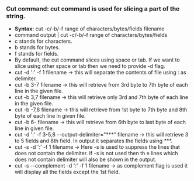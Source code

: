 ### Cut command: cut command is used for slicing a part of the string.
* **Syntax:** cut -c/-b/-f range of characters/bytes/fields filename
* command output | cut -c/-b/-f range of characters/bytes/fields
* c stands for characters.
* b stands for bytes.
* f stands for fields.
* By default, the cut command slices using space or tab. If we want to slice using other space or tab then we need to provide -d flag.
* cut -d ':' -f 1 filename -> this will separate the contents of file using : as delimiter.
* cut -b 3-7 filename -> this will retrieve from 3rd byte to 7th byte of each line in the given file.
* cut -b 3,7 filename -> this will retrieve only 3rd and 7th byte of each line in the given file.
* cut -b -7,8 filename -> this will retrieve from 1st byte to 7th byte and 8th byte of each line in given file.
* cut -b 6- filename -> this will retrieve from 6th byte to last byte of each line in given file.
* cut -d ':' -f 3-5,8 --output-delimiter="***" filename -> this will retrieve 3 to 5 fields and 8th field. In output it separates the  fields using ***.
* cut -s -d ':' -f 1 filename -> Here -s is used to suppress the lines that does not contain the delimiter. If -s is not used then th  e lines which does not contain delimiter will also be shown in the output.
* cut -s --complement -d ':' -f 1 filename -> as complement flag is used it will display all the fields except the 1st field.

